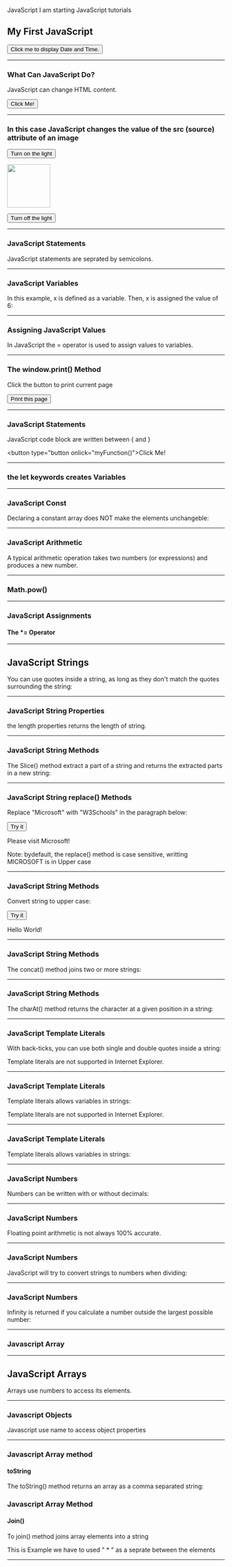 JavaScript
I am starting JavaScript tutorials
<html>
<body>

<h2>My First JavaScript</h2>

<button type="button"
onclick="document.getElementById('demo').innerHTML = Date()">
Click me to display Date and Time.</button>

<p id="demo"></p>
  
----------------------------------------
<h3>What Can JavaScript Do?</h3>

<p id="demo">JavaScript can change HTML content.</p>

<button type="button" onclick='document.getElementById("demo").innerHTML = "Hello JavaScript!"'>Click Me!</button>

------------------------------------------------------------------------------------------------------------
 
<h3>In this case JavaScript changes the value of the src (source) attribute of an image</h3> 
  
  <button onclick="document.getElementById('myImage').src='pic_bulbon.gif'">Turn on the light</button>

<img id="myImage" src="pic_bulboff.gif" style="width:100px">

<button onclick="document.getElementById('myImage').src='pic_bulboff.gif'">Turn off the light</button>
  
----------------------------------------------------------------------------------------------

<h3>JavaScript Statements</h3>
  <p>JavaScript statements are seprated by semicolons.</p>
  
  <p id="demo1></p>
   
  <script>
         let a, b, c;
         a = 5;
         b = 7;
         c = a + b;
  documents.getElementById("demo1").innerHTML = c;
  </script>
  
--------------------------------------------------
                              
 <h3>JavaScript Variables</h3>

<p>In this example, x is defined as a variable. Then, x is assigned the value of 6:</p>

<p id="demo"></p>

<script>
      let x;
      x = 6;
document.getElementById("demo").innerHTML = x;
</script>
                              
 ----------------------------------------------
                              
 <h3>Assigning JavaScript Values</h3>

<p>In JavaScript the = operator is used to assign values to variables.</p>

<p id="demo"></p>

<script>
let x, y;
x = 5;
y = 6;
document.getElementById("demo").innerHTML = x + y;
</script>
--------------------------------------------------
                             
 <h3>The window.print() Method</h3>
                              
 <p>Click the button to print current page</p>
 
 <button onlick="window.print()">Print this page</button>
                                
--------------------------------------------------------
<h3>JavaScript Statements</h3>
<p>JavaScript code block are written between { and } </p>
                                
 <button type="button onlick="myFunction()">Click Me! </button>
  
  <p id="demo1"></p>
  <p id="demo2"></p>
  
  <script>
    function myFunction() {
    document.getElementById("demo1").innerHTML = "Hello Ranjan";
    document.getElementById("demo2").innerHTML = "How are You?";
    }
  </script>
  
  ----------------------------------------------------------------
  <h3>the <b>let</b> keywords creates Variables</h3>
  
  <p id="demo"></p>
  
  <script>
  let x, y;
    x = 5 + 6;
    y = x * 5;
    
    document.getElementById("deno").innerHTML = y;
  </script>  
 --------------------------------------------------------------------
  <h3>JavaScript Const</h3>
  <p>Declaring a constant array does NOT make the elements unchangeble:</p>
  
  <p id="demo"></p>

  <script>
  // Create an Array:
  const cars = ["Saab", "Volvo", "BMW"];

  // Change an element:
  cars[0] = "Toyota";

  // Add an element:
  cars.push("Audi");

  // Display the Array:
  document.getElementById("demo").innerHTML = cars;
    </script>
  
-------------------------------------------------------
  <h3>JavaScript Arithmetic</h3>
  
  <p>A typical arithmetic operation takes two numbers (or expressions) and produces a new number.</p>
  
  <p id="demo"></p>
  
  <script>
    let a = 3;
    let x = (100 + 50)* a;
    
    document.getElementById("demo").innerHTML = x;
    
  </script>
--------------------------------------------------
  
 <h3>Math.pow()</h3>

  <p id="demo"></p>

  <script>
  let x = 5;
  document.getElementById("demo").innerHTML = Math.pow(x,2);
  </script>
  
---------------------------------------
  
 <h3>JavaScript Assignments</h3>
 <h4>The *= Operator</h4>

 <p id="demo"></p>

 <script>
 let x = 10;
 x += 5;
 document.getElementById("demo").innerHTML = x;
 </script>
-------------------------------------------------
<h2>JavaScript Strings</h2>

  <p>You can use quotes inside a string, as long as they don't match the quotes surrounding the string:</p>

  <p id="demo"></p>

  <script>
  let answer1 = "It's alright";
  let answer2 = "He is called 'Johnny'";
  let answer3 = 'He is called "Johnny"';

  document.getElementById("demo").innerHTML =
  answer1 + "<br>" + 
  answer2 + "<br>" + 
  answer3;
  </script>
 --------------------------------------------
  
  <h3> JavaScript String Properties </h3>
  <p> the length properties returns the length of string.</p>
  
  <p id="demo"></p>
  
  <script>
    let text ="abcdefghijklmnopqrstuvwxyz";
    documents.getElementById("demo").innerHTML = text.length;
  </script>
  ------------------------------------------------------------
  
  <h3>JavaScript String Methods</h3>
  
  <p>The Slice() method extract a part of a string and returns the extracted parts in a new string:</p>
  
  <p id="demo"></p>
  
  <script>
    let str = "Mango, Banana, Apple";
    document.getElementById("demo").innerHTML = str.slice(15,24);
  </script>
 --------------------------------------------------------------
<h3>JavaScript String replace() Methods</h3>

<p>Replace "Microsoft" with "W3Schools" in the paragraph below:</p>

<button onclick="myFunction()">Try it</button>

<p id="demo">Please visit Microsoft!</p>

<script>
function myFunction() {
  let text = document.getElementById("demo").innerHTML;
  document.getElementById("demo").innerHTML =
  text.replace("Microsoft","Google");
}
</script>
  
Note: bydefault, the replace() method is case sensitive, writting MICROSOFT is in Upper case
  
-------------------------------------------------
<h3>JavaScript String Methods</h3>
<p>Convert string to upper case:</p>

<button onclick="myFunction()">Try it</button>

<p id="demo">Hello World!</p>

<script>
function myFunction() {
  let text = document.getElementById("demo").innerHTML;
  document.getElementById("demo").innerHTML =
  text.toUpperCase();
}
</script>
---------------------------------
<h3>JavaScript String Methods</h3>

<p>The concat() method joins two or more strings:</p>

<p id="demo"></p>

<script>
let text1 = "Hello";
let text2 = "Naveen";
let text3 = text1.concat(" ",text2);
document.getElementById("demo").innerHTML = text3;
</script>
------------------------------------------------
<h3>JavaScript String Methods</h3>

<p>The charAt() method returns the character at a given position in a string:</p>

<p id="demo"></p>

<script>
var text = "HELLO WORLD";
document.getElementById("demo").innerHTML = text.charAt(3);
</script>
--------------------------------------------------------
<h3>JavaScript Template Literals</h3>

<p>With back-ticks, you can use both single and double quotes inside a string:</p>

<p id="demo"></p>

<p>Template literals are not supported in Internet Explorer.</p>

<script>
let text = `He's often called "Johnny"`;
document.getElementById("demo").innerHTML = text;
</script>
-----------------------------------------------------------
<h3>JavaScript Template Literals</h3>

<p>Template literals allows variables in strings:</p>

<p id="demo"></p>

<p>Template literals are not supported in Internet Explorer.</p>

<script>
let firstName = "John";
let lastName = "Doe";

let text = `Welcome ${firstName}, ${lastName}!`;

document.getElementById("demo").innerHTML = text;
</script>
------------------------------------------------ 
<h3>JavaScript Template Literals</h3>

<p>Template literals allows variables in strings:</p>

<p id="demo"></p>
<script>
let header = "Templates Literals";
let tags = ["template literals", "javascript", "es6"];

let html = `<h2>${header}</h2><ul>`;

for (const x of tags) {
  html += `<li>${x}</li>`;
}

html += `</ul>`;
document.getElementById("demo").innerHTML = html;
</script>
  
---------------------------------------------------
<h3>JavaScript Numbers</h2>

<p>Numbers can be written with or without decimals:</p>

<p id="demo"></p>

<script>
let x = 3.14;
let y = 3;
document.getElementById("demo").innerHTML = x + "<br>" + y;
</script> 
----------------------------------------------------------
<h3>JavaScript Numbers</h3>

<p>Floating point arithmetic is not always 100% accurate.</p>

<p id="demo"></p>

<script>
let x = 0.2 + 0.1;
document.getElementById("demo").innerHTML = "0.2 + 0.1 = " + x;
</script> 
----------------------------------------------------------------
<h3>JavaScript Numbers</h3>

<p>JavaScript will try to convert strings to numbers when dividing:</p>

<p id="demo"></p>

<script>
let x = "100";
let y = "10";
let z = x / y;   
document.getElementById("demo").innerHTML = z;
</script>  
--------------------------------------------------
<h3>JavaScript Numbers</h3>
<p>Infinity is returned if you calculate a number outside the largest possible number:</p>

<p id="demo"></p>

<script>
let myNumber = 2; 
let txt = "";
while (myNumber != Infinity) {
   myNumber = myNumber * myNumber;
   txt = txt + myNumber + "<br>";
}
document.getElementById("demo").innerHTML = txt;
</script>
----------------------------------------------
 <h3>Javascript Array</h3>

<p id="demo"></p>

<script>
  const cars = ["BMW", " Audi", " Volvo"]
  document.getElementById("demo").innerHTML = cars;
</script>
-------------------------------------------------------
  <h2>JavaScript Arrays</h2>

<p>Arrays use numbers to access its elements.</p>

<p id="demo"></p>

<script>
const person = ["John", "Doe", 46];
document.getElementById("demo").innerHTML = person[0];
</script>
--------------------------------------------------------
<h3>Javascript Objects</h3>

<p>Javascript use name to access object properties</p>

<p id="demo"></p>

<script>
  const person = {firstName:"Naveen", lastName:"Kumar", age:25};

  document.getElementById("demo").innerHTML = person.lastName;
</script>
--------------------------------------------------------
<h3>Javascript Array method</h3>

<h4>toString</h4>
<p>The toString() method returns an array as a comma separated string:</p>

<p id="demo"></p>
<script>
  
  const fruits = ["Banana", "Orange", "Apple", "Mango"];
  document.getElementById("demo").innerHTML = fruits.toString();
</script>
---------------------------------------------------
<h3>Javascript Array Method</h3>
<h4>Join()</h4>

<p>To join() method joins array elements into a string</p>

<p>This is Example we have to used " * " as a seprate between the elements</p>

<p id="demo"></p>

<script>
  const fruits = ["Banana", "Mango", "Orange", "Apple"]
  document.getElementById("demo").innerHTML = fruits.join(" * ");
</script>
---------------------------------------------
  
</body>
</html>
